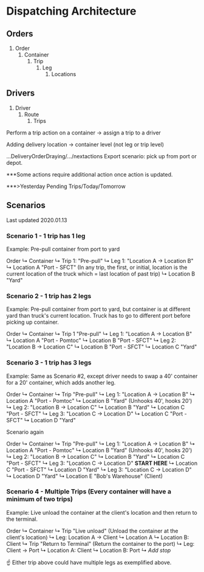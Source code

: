 # Dispatching Architecture

## Orders

1. Order
    1. Container
        1. Trip
            1. Leg
                1. Locations

## Drivers

1. Driver
    1. Route
        1. Trips

Perform a trip action on a container -> assign a trip to a driver

Adding delivery location -> container level (not leg or trip level)

...DeliveryOrderDraying/.../nextactions
Export scenario: pick up from port or depot.

***Some actions require additional action once action is updated.  

***>Yesterday Pending Trips/Today/Tomorrow

## Scenarios

Last updated 2020.01.13

### Scenario 1 - 1 trip has 1 leg

Example: Pre-pull container from port to yard

Order
  ↳ Container
    ↳ Trip 1: "Pre-pull"
      ↳ Leg 1: "Location A -> Location B"
        ↳ Location A "Port - SFCT" (In any trip, the first, or initial, location is the current location of the truck which = last location of past trip)
        ↳ Location B "Yard"

### Scenario 2 - 1 trip has 2 legs

Example: Pre-pull container from port to yard, but container is at different yard than truck's current location.  Truck has to go to different port before picking up container.  

Order
  ↳ Container
    ↳ Trip 1 "Pre-pull"
      ↳ Leg 1: "Location A -> Location B"
        ↳ Location A "Port - Pomtoc"
        ↳ Location B "Port - SFCT"
      ↳ Leg 2: "Location B -> Location C"
        ↳ Location B "Port - SFCT"
        ↳ Location C "Yard"

### Scenario 3 - 1 trip has 3 legs

Example: Same as Scenario #2, except driver needs to swap a 40' container for a 20' container, which adds another leg.

Order
  ↳ Container
    ↳ Trip "Pre-pull"
      ↳ Leg 1: "Location A -> Location B"
        ↳ Location A "Port - Pomtoc"
        ↳ Location B "Yard" (Unhooks 40', hooks 20')
      ↳ Leg 2: "Location B -> Location C"
        ↳ Location B "Yard"
        ↳ Location C "Port - SFCT"
      ↳ Leg 3: "Location C -> Location D"
        ↳ Location C "Port - SFCT"
        ↳ Location D "Yard"

Scenario again

Order
  ↳ Container
    ↳ Trip "Pre-pull"
      ↳ Leg 1: "Location A -> Location B"
        ↳ Location A "Port - Pomtoc"
        ↳ Location B "Yard" (Unhooks 40', hooks 20')
      ↳ Leg 2: "Location B -> Location C"
        ↳ Location B "Yard"
        ↳ Location C "Port - SFCT"
      ↳ Leg 3: "Location C -> Location D" **START HERE**
        ↳ Location C "Port - SFCT"
        ↳ Location D "Yard"
      ↳ Leg 3: "Location C -> Location D"
        ↳ Location D "Yard"
        ↳ Location E "Bob's Warehouse" (Client)

### Scenario 4 - Multiple Trips (Every container will have a minimum of two trips)

Example: Live unload the container at the client's location and then return to the terminal.

Order
  ↳ Container
    ↳ Trip "Live unload" (Unload the container at the client's location)
      ↳ Leg: Location A -> Client
        ↳ Location A
        ↳ Location B: Client
    ↳ Trip "Return to Terminal" (Return the container to the port)
      ↳ Leg: Client -> Port
        ↳ Location A: Client
        ↳ Location B: Port
        *↳ Add stop*

:point_up: Either trip above could have multiple legs as exemplified above.
